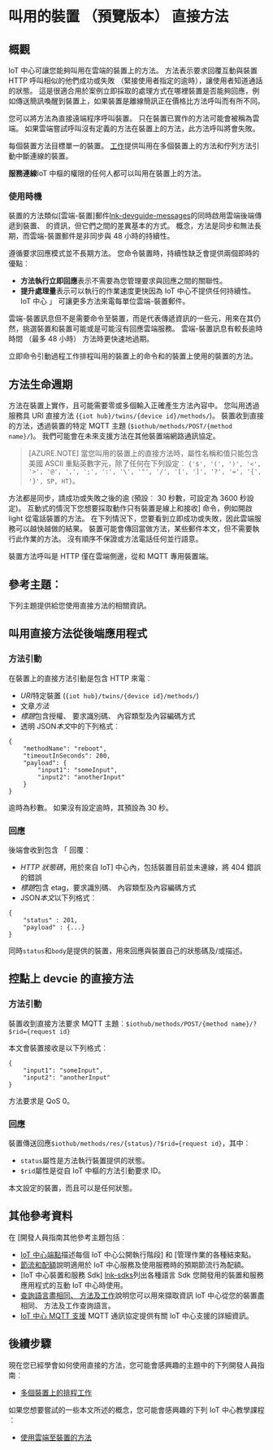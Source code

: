 <properties
 pageTitle="開發人員指南-直接方法 |Microsoft Azure"
 description="Azure IoT 中心開發人員指南-使用直接叫用您的裝置上的程式碼的方法"
 services="iot-hub"
 documentationCenter=".net"
 authors="nberdy"
 manager="timlt"
 editor=""/>

<tags
 ms.service="iot-hub"
 ms.devlang="multiple"
 ms.topic="article"
 ms.tgt_pltfrm="na"
 ms.workload="na"
 ms.date="09/30/2016" 
 ms.author="nberdy"/>

# <a name="invoke-a-direct-method-on-a-device-preview"></a>叫用的裝置 （預覽版本） 直接方法

## <a name="overview"></a>概觀

IoT 中心可讓您能夠叫用在雲端的裝置上的方法。 方法表示要求回覆互動與裝置 HTTP 呼叫相似的他們成功或失敗 （緊接使用者指定的逾時），讓使用者知道通話的狀態。 這是很適合用於案例立即採取的處理方式在哪裡裝置是否能夠回應，例如傳送簡訊喚醒到裝置上，如果裝置是離線簡訊正在價格比方法呼叫而有所不同。

您可以將方法為直接遠端程序呼叫裝置。 只在裝置已實作的方法可能會被稱為雲端。 如果雲端嘗試呼叫沒有定義的方法在裝置上的方法，此方法呼叫將會失敗。

每個裝置方法目標單一的裝置。 [工作][lnk-devguide-jobs]提供叫用在多個裝置上的方法和佇列方法引動中斷連線的裝置。

**服務連線**IoT 中樞的權限的任何人都可以叫用在裝置上的方法。

### <a name="when-to-use"></a>使用時機

裝置的方法類似[雲端-裝置]郵件[lnk-devguide-messages]的同時啟用雲端後端傳遞到裝置、 的資訊，但它們之間的差異基本的方式。 概念，方法是同步和無法長期，而雲端-裝置郵件是非同步與 48 小時的持續性。

遵循要求回應模式並不長期方法。 您命令裝置時，持續性缺乏會提供兩個即時的優點︰

- **方法執行立即回應**表示不需要為您管理要求與回應之間的關聯性。
- **提升處理量**表示可以執行的作業速度更快因為 IoT 中心不提供任何持續性。 IoT 中心 」 可讓更多方法來電每單位雲端-裝置郵件。

雲端-裝置訊息但不是需要命令至裝置，而是代表傳遞資訊的一些元，用來在其仍然，挑選裝置和裝置可能或是可能沒有回應雲端服務。 雲端-裝置訊息有較長逾時時間 （最多 48 小時） 方法時更快速地過期。

立即命令引動過程工作排程叫用的裝置上的命令和的裝置上使用的裝置的方法。

## <a name="method-lifecycle"></a>方法生命週期

方法在裝置上實作，且可能需要零或多個輸入正確產生方法內容中。 您叫用透過服務具 URI 直接方法 (`{iot hub}/twins/{device id}/methods/`)。 裝置收到直接的方法，透過裝置的特定 MQTT 主題 (`$iothub/methods/POST/{method name}/`)。 我們可能會在未來支援方法在其他裝置端網路通訊協定。

> [AZURE.NOTE] 當您叫用的裝置上的直接方法時，屬性名稱和值只能包含美國 ASCII 重點英數字元，除了任何在下列設定︰ ``{'$', '(', ')', '<', '>', '@', ',', ';', ':', '\', '"', '/', '[', ']', '?', '=', '{', '}', SP, HT}``。

方法都是同步，請成功或失敗之後的逾 (預設︰ 30 秒數，可設定為 3600 秒設定)。 互動式的情況下您想要採取動作只有裝置是線上和接收] 命令，例如開啟 light 從電話裝置的方法。 在下列情況下，您要看到立即成功或失敗，因此雲端服務可以越快越做的結果。 裝置可能會傳回當做方法，某些郵件本文，但不需要執行此作業的方法。 沒有順序不保證或方法電話任何並行語意。

裝置方法呼叫是 HTTP 僅在雲端側邊，從和 MQTT 專用裝置端。

## <a name="reference-topics"></a>參考主題︰

下列主題提供給您使用直接方法的相關資訊。

## <a name="invoke-a-direct-method-from-a-back-end-app"></a>叫用直接方法從後端應用程式

### <a name="method-invocation"></a>方法引動

在裝置上的直接方法引動是包含 HTTP 來電︰

- *URI*特定裝置 (`{iot hub}/twins/{device id}/methods/`)
- 文章*方法*
- *標題*包含授權、 要求識別碼、 內容類型及內容編碼方式
- 透明 JSON*本文*中的下列格式︰

```
{
    "methodName": "reboot",
    "timeoutInSeconds": 200,
    "payload": {
        "input1": "someInput",
        "input2": "anotherInput"
    }
}
```

  逾時為秒數。 如果沒有設定逾時，其預設為 30 秒。
  
### <a name="response"></a>回應

後端會收到包含 「 回覆︰

- *HTTP 狀態碼*，用於來自 IoT] 中心內，包括裝置目前並未連線，將 404 錯誤的錯誤
- *標題*包含 etag，要求識別碼、 內容類型及內容編碼方式
- JSON*本文*以下列格式︰

```
{
    "status" : 201,
    "payload" : {...}
}
```
  
   同時`status`和`body`是提供的裝置，用來回應與裝置自己的狀態碼及/或描述。

## <a name="handle-a-direct-method-on-a-devcie"></a>控點上 devcie 的直接方法

### <a name="method-invocation"></a>方法引動

裝置收到直接方法要求 MQTT 主題︰`$iothub/methods/POST/{method name}/?$rid={request id}`

本文會裝置接收是以下列格式︰

```
{
    "input1": "someInput",
    "input2": "anotherInput"
}
```

方法要求是 QoS 0。

### <a name="response"></a>回應

裝置傳送回應`$iothub/methods/res/{status}/?$rid={request id}`，其中︰

 - `status`屬性是方法執行裝置提供的狀態。
 - `$rid`屬性是從自 IoT 中樞的方法引動要求 ID。

本文設定的裝置，而且可以是任何狀態。

## <a name="additional-reference-material"></a>其他參考資料

在 [開發人員指南其他參考主題包括︰

- [IoT 中心端點][lnk-endpoints]描述每個 IoT 中心公開執行階段] 和 [管理作業的各種結束點。
- [節流和配額][lnk-quotas]說明適用於 IoT 中心服務及使用服務時的預期節流行為配額。
- [IoT 中心裝置和服務 Sdk] [lnk-sdks]列出各種語言 Sdk 您開發用的裝置和服務應用程式的互動 IoT 中心時使用。
- [查詢語言盡相同、 方法及工作][lnk-query]說明您可以用來擷取資訊 IoT 中心從您的裝置盡相同、 方法及工作查詢語言。
- [IoT 中心 MQTT 支援][ lnk-devguide-mqtt] MQTT 通訊協定提供有關 IoT 中心支援的詳細資訊。

## <a name="next-steps"></a>後續步驟

現在您已經學會如何使用直接的方法，您可能會感興趣的主題中的下列開發人員指南︰

- [多個裝置上的排程工作][lnk-devguide-jobs]

如果您想要嘗試的一些本文所述的概念，您可能會感興趣的下列 IoT 中心教學課程︰

- [使用雲端至裝置的方法][lnk-methods-tutorial]

<!-- links and images -->

[lnk-endpoints]: iot-hub-devguide-endpoints.md
[lnk-quotas]: iot-hub-devguide-quotas-throttling.md
[lnk-sdks]: iot-hub-devguide-sdks.md
[lnk-query]: iot-hub-devguide-query-language.md
[lnk-devguide-mqtt]: iot-hub-mqtt-support.md

[lnk-devguide-jobs]: iot-hub-devguide-jobs.md
[lnk-methods-tutorial]: iot-hub-c2d-methods.md
[lnk-devguide-messages]: iot-hub-devguide-messaging.md
